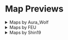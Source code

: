 # Map Previews

<details>
<summary>Maps by Aura_Wolf</summary>

**Nobles_Evil_Doers_9_(5F_00_60_61)**  
[LT map .json file](./output/Nobles_Evil_Doers_9_(5F_00_60_61)__by_Aura_Wolf.json)  
![](./output/images/Nobles_Evil_Doers_9_(5F_00_60_61)__by_Aura_Wolf.png)

**Nobles_Evil_Doers_6_(6C_00_A3_6E)**  
[LT map .json file](./output/Nobles_Evil_Doers_6_(6C_00_A3_6E)__by_Aura_Wolf.json)  
![](./output/images/Nobles_Evil_Doers_6_(6C_00_A3_6E)__by_Aura_Wolf.png)

**Knights_Villagers_Bandits_4_(01_00_38_03)**  
[LT map .json file](./output/Knights_Villagers_Bandits_4_(01_00_38_03)__by_Aura_Wolf.json)  
![](./output/images/Knights_Villagers_Bandits_4_(01_00_38_03)__by_Aura_Wolf.png)

**Knights_Villagers_Bandits_10_(3C_00_CE_3E)**  
[LT map .json file](./output/Knights_Villagers_Bandits_10_(3C_00_CE_3E)__by_Aura_Wolf.json)  
![](./output/images/Knights_Villagers_Bandits_10_(3C_00_CE_3E)__by_Aura_Wolf.png)

**Knights_Villagers_Bandits_13_(01_00_02_03)**  
[LT map .json file](./output/Knights_Villagers_Bandits_13_(01_00_02_03)__by_Aura_Wolf.json)  
![](./output/images/Knights_Villagers_Bandits_13_(01_00_02_03)__by_Aura_Wolf.png)

**Nobles_Evil_Doers_11_(3C_00_68_3E)**  
[LT map .json file](./output/Nobles_Evil_Doers_11_(3C_00_68_3E)__by_Aura_Wolf.json)  
![](./output/images/Nobles_Evil_Doers_11_(3C_00_68_3E)__by_Aura_Wolf.png)

**Knights_Villagers_Bandits_11_(0E_00_72_10)**  
[LT map .json file](./output/Knights_Villagers_Bandits_11_(0E_00_72_10)__by_Aura_Wolf.json)  
![](./output/images/Knights_Villagers_Bandits_11_(0E_00_72_10)__by_Aura_Wolf.png)

**Mages_Mercenaries_3_(42_00_43_44)**  
[LT map .json file](./output/Mages_Mercenaries_3_(42_00_43_44)__by_Aura_Wolf.json)  
![](./output/images/Mages_Mercenaries_3_(42_00_43_44)__by_Aura_Wolf.png)

**Knights_Villagers_Bandits_6_(0E_00_72_10)**  
[LT map .json file](./output/Knights_Villagers_Bandits_6_(0E_00_72_10)__by_Aura_Wolf.json)  
![](./output/images/Knights_Villagers_Bandits_6_(0E_00_72_10)__by_Aura_Wolf.png)

**Knights_Villagers_Bandits_7_(18_00_48_1A)**  
[LT map .json file](./output/Knights_Villagers_Bandits_7_(18_00_48_1A)__by_Aura_Wolf.json)  
![](./output/images/Knights_Villagers_Bandits_7_(18_00_48_1A)__by_Aura_Wolf.png)

**Mages_Mercenaries_2_(01_00_38_03)**  
[LT map .json file](./output/Mages_Mercenaries_2_(01_00_38_03)__by_Aura_Wolf.json)  
![](./output/images/Mages_Mercenaries_2_(01_00_38_03)__by_Aura_Wolf.png)

**Nobles_Evil_Doers_5_(6C_00_A3_6E)**  
[LT map .json file](./output/Nobles_Evil_Doers_5_(6C_00_A3_6E)__by_Aura_Wolf.json)  
![](./output/images/Nobles_Evil_Doers_5_(6C_00_A3_6E)__by_Aura_Wolf.png)

**Nobles_Evil_Doers_2_(01_00_4C_03)**  
[LT map .json file](./output/Nobles_Evil_Doers_2_(01_00_4C_03)__by_Aura_Wolf.json)  
![](./output/images/Nobles_Evil_Doers_2_(01_00_4C_03)__by_Aura_Wolf.png)

**Knights_Villagers_Bandits_9_(18_00_48_1A)**  
[LT map .json file](./output/Knights_Villagers_Bandits_9_(18_00_48_1A)__by_Aura_Wolf.json)  
![](./output/images/Knights_Villagers_Bandits_9_(18_00_48_1A)__by_Aura_Wolf.png)

**Nobles_Evil_Doers_1_(18_00_19_1A)**  
[LT map .json file](./output/Nobles_Evil_Doers_1_(18_00_19_1A)__by_Aura_Wolf.json)  
![](./output/images/Nobles_Evil_Doers_1_(18_00_19_1A)__by_Aura_Wolf.png)

**Knights_Villagers_Bandits_2_(01_00_02_03)**  
[LT map .json file](./output/Knights_Villagers_Bandits_2_(01_00_02_03)__by_Aura_Wolf.json)  
![](./output/images/Knights_Villagers_Bandits_2_(01_00_02_03)__by_Aura_Wolf.png)

**Mages_Mercenaries_1_(0E_00_72_10)**  
[LT map .json file](./output/Mages_Mercenaries_1_(0E_00_72_10)__by_Aura_Wolf.json)  
![](./output/images/Mages_Mercenaries_1_(0E_00_72_10)__by_Aura_Wolf.png)

**Nobles_Evil_Doers_10_(88_00_89_8A)**  
[LT map .json file](./output/Nobles_Evil_Doers_10_(88_00_89_8A)__by_Aura_Wolf.json)  
![](./output/images/Nobles_Evil_Doers_10_(88_00_89_8A)__by_Aura_Wolf.png)

**Knights_Villagers_Bandits_5_(01_00_38_03)**  
[LT map .json file](./output/Knights_Villagers_Bandits_5_(01_00_38_03)__by_Aura_Wolf.json)  
![](./output/images/Knights_Villagers_Bandits_5_(01_00_38_03)__by_Aura_Wolf.png)

**Nobles_Evil_Doers_7_(6C_00_A3_6E)**  
[LT map .json file](./output/Nobles_Evil_Doers_7_(6C_00_A3_6E)__by_Aura_Wolf.json)  
![](./output/images/Nobles_Evil_Doers_7_(6C_00_A3_6E)__by_Aura_Wolf.png)

**Knights_Villagers_Bandits_3_(0E_00_72_10)**  
[LT map .json file](./output/Knights_Villagers_Bandits_3_(0E_00_72_10)__by_Aura_Wolf.json)  
![](./output/images/Knights_Villagers_Bandits_3_(0E_00_72_10)__by_Aura_Wolf.png)

**Knights_Villagers_Bandits_8_(18_00_19_1A)**  
[LT map .json file](./output/Knights_Villagers_Bandits_8_(18_00_19_1A)__by_Aura_Wolf.json)  
![](./output/images/Knights_Villagers_Bandits_8_(18_00_19_1A)__by_Aura_Wolf.png)

**Knights_Villagers_Bandits_1_(01_00_02_03)**  
[LT map .json file](./output/Knights_Villagers_Bandits_1_(01_00_02_03)__by_Aura_Wolf.json)  
![](./output/images/Knights_Villagers_Bandits_1_(01_00_02_03)__by_Aura_Wolf.png)

**Mages_Mercenaries_4_(01_00_02_03)**  
[LT map .json file](./output/Mages_Mercenaries_4_(01_00_02_03)__by_Aura_Wolf.json)  
![](./output/images/Mages_Mercenaries_4_(01_00_02_03)__by_Aura_Wolf.png)

**Nobles_Evil_Doers_4_(6C_00_A3_6E)**  
[LT map .json file](./output/Nobles_Evil_Doers_4_(6C_00_A3_6E)__by_Aura_Wolf.json)  
![](./output/images/Nobles_Evil_Doers_4_(6C_00_A3_6E)__by_Aura_Wolf.png)

**Nobles_Evil_Doers_3_(01_00_02_03)**  
[LT map .json file](./output/Nobles_Evil_Doers_3_(01_00_02_03)__by_Aura_Wolf.json)  
![](./output/images/Nobles_Evil_Doers_3_(01_00_02_03)__by_Aura_Wolf.png)

**Knights_Villagers_Bandits_12_(01_00_02_03)**  
[LT map .json file](./output/Knights_Villagers_Bandits_12_(01_00_02_03)__by_Aura_Wolf.json)  
![](./output/images/Knights_Villagers_Bandits_12_(01_00_02_03)__by_Aura_Wolf.png)

**Nobles_Evil_Doers_8_(6C_00_A3_6E)**  
[LT map .json file](./output/Nobles_Evil_Doers_8_(6C_00_A3_6E)__by_Aura_Wolf.json)  
![](./output/images/Nobles_Evil_Doers_8_(6C_00_A3_6E)__by_Aura_Wolf.png)

</details>

<details>
<summary>Maps by FEU</summary>

**Blyvern_FE8_3C003D3E_dlitzbicks**  
[LT map .json file](./output/Blyvern_FE8_3C003D3E_dlitzbicks__by_FEU.json)  
![](./output/images/Blyvern_FE8_3C003D3E_dlitzbicks__by_FEU.png)

**Xenithiagen_FE8_1800481A_Thracia776Chapter24**  
[LT map .json file](./output/Xenithiagen_FE8_1800481A_Thracia776Chapter24__by_FEU.json)  
![](./output/images/Xenithiagen_FE8_1800481A_Thracia776Chapter24__by_FEU.png)

**Ukulele_FE8_8800898A_Blitz**  
[LT map .json file](./output/Ukulele_FE8_8800898A_Blitz__by_FEU.json)  
![](./output/images/Ukulele_FE8_8800898A_Blitz__by_FEU.png)

**Alusq_FE8_0A009B0C_in_the_dark**  
[LT map .json file](./output/Alusq_FE8_0A009B0C_in_the_dark__by_FEU.json)  
![](./output/images/Alusq_FE8_0A009B0C_in_the_dark__by_FEU.png)

**Snakey1_FE8_01003803_Many_Castles**  
[LT map .json file](./output/Snakey1_FE8_01003803_Many_Castles__by_FEU.json)  
![](./output/images/Snakey1_FE8_01003803_Many_Castles__by_FEU.png)

**Alusq_FE8_3C00CE3E_afro_comb_fort**  
[LT map .json file](./output/Alusq_FE8_3C00CE3E_afro_comb_fort__by_FEU.json)  
![](./output/images/Alusq_FE8_3C00CE3E_afro_comb_fort__by_FEU.png)

</details>

<details>
<summary>Maps by Shin19</summary>

**Chapter7OstiasRebellion_Diff_Tileset**  
[LT map .json file](./output/Chapter7OstiasRebellion_Diff_Tileset__by_Shin19.json)  
![](./output/images/Chapter7OstiasRebellion_Diff_Tileset__by_Shin19.png)

**Chapter12TheTrueEnemy_Fire_tileset_Minor_Changes**  
[LT map .json file](./output/Chapter12TheTrueEnemy_Fire_tileset_Minor_Changes__by_Shin19.json)  
![](./output/images/Chapter12TheTrueEnemy_Fire_tileset_Minor_Changes__by_Shin19.png)

**(7)Ch29x31xBattlePreparations_ArenaTime**  
[LT map .json file](./output/(7)Ch29x31xBattlePreparations_ArenaTime__by_Shin19.json)  
![](./output/images/(7)Ch29x31xBattlePreparations_ArenaTime__by_Shin19.png)

**Chapter13RescueMission_Diff_Tileset**  
[LT map .json file](./output/Chapter13RescueMission_Diff_Tileset__by_Shin19.json)  
![](./output/images/Chapter13RescueMission_Diff_Tileset__by_Shin19.png)

**(7)Ch3BandofMercenaries_Diff_Tileset**  
[LT map .json file](./output/(7)Ch3BandofMercenaries_Diff_Tileset__by_Shin19.json)  
![](./output/images/(7)Ch3BandofMercenaries_Diff_Tileset__by_Shin19.png)

**Chapter6TheTrapIsSprung_More_Carpet**  
[LT map .json file](./output/Chapter6TheTrapIsSprung_More_Carpet__by_Shin19.json)  
![](./output/images/Chapter6TheTrapIsSprung_More_Carpet__by_Shin19.png)

**(7)Ch01_Diff_Tileset**  
[LT map .json file](./output/(7)Ch01_Diff_Tileset__by_Shin19.json)  
![](./output/images/(7)Ch01_Diff_Tileset__by_Shin19.png)

</details>


